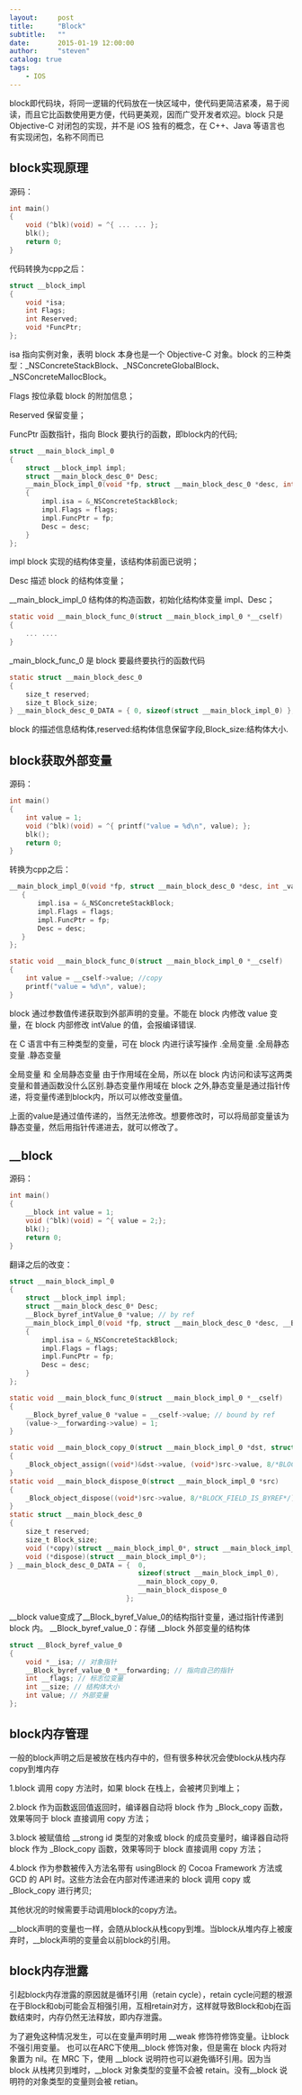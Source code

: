 ```yaml
---
layout:     post
title:      "Block"
subtitle:   ""
date:       2015-01-19 12:00:00
author:     "steven"
catalog: true
tags:
    - IOS
---
```


block即代码块，将同一逻辑的代码放在一快区域中，使代码更简洁紧凑，易于阅读，而且它比函数使用更方便，代码更美观，因而广受开发者欢迎。block 只是 Objective-C 对闭包的实现，并不是 iOS 独有的概念，在 C++、Java 等语言也有实现闭包，名称不同而已

block实现原理
----

源码：


```Objective-C
int main()
{
    void (^blk)(void) = ^{ ... ... };
    blk();
    return 0;
}
```

代码转换为cpp之后：

```Objective-C
struct __block_impl
{
    void *isa;
    int Flags;
    int Reserved;
    void *FuncPtr;
};
```

isa 指向实例对象，表明 block 本身也是一个 Objective-C 对象。block 的三种类型：_NSConcreteStackBlock、_NSConcreteGlobalBlock、_NSConcreteMallocBlock。

Flags
按位承载 block 的附加信息；

Reserved
保留变量；

FuncPtr
函数指针，指向 Block 要执行的函数，即block内的代码;

```Objective-C
struct __main_block_impl_0
{
    struct __block_impl impl;
    struct __main_block_desc_0* Desc;
    __main_block_impl_0(void *fp, struct __main_block_desc_0 *desc, int flags=0)
    {
        impl.isa = &_NSConcreteStackBlock;
        impl.Flags = flags;
        impl.FuncPtr = fp;
        Desc = desc;
    }
};
```

impl
block 实现的结构体变量，该结构体前面已说明；

Desc
描述 block 的结构体变量；

\_\_main_block_impl_0
结构体的构造函数，初始化结构体变量 impl、Desc；

```Objective-C
static void __main_block_func_0(struct __main_block_impl_0 *__cself)
{
    ... ....
}
```
\_main_block_func_0 是 block 要最终要执行的函数代码

```Objective-C
static struct __main_block_desc_0
{
    size_t reserved;
    size_t Block_size;
} __main_block_desc_0_DATA = { 0, sizeof(struct __main_block_impl_0) };
```
block 的描述信息结构体,reserved:结构体信息保留字段,Block_size:结构体大小.


block获取外部变量
----

源码：


```Objective-C
int main()
{
    int value = 1;
    void (^blk)(void) = ^{ printf("value = %d\n", value); };
    blk();
    return 0;
}
```

转换为cpp之后：


```Objective-C
__main_block_impl_0(void *fp, struct __main_block_desc_0 *desc, int _value, int flags=0) : intValue(_intValue)
   {
       impl.isa = &_NSConcreteStackBlock;
       impl.Flags = flags;
       impl.FuncPtr = fp;
       Desc = desc;
   }
};

static void __main_block_func_0(struct __main_block_impl_0 *__cself)
{
    int value = __cself->value; //copy
    printf("value = %d\n", value);
}
```
block 通过参数值传递获取到外部声明的变量。不能在 block 内修改 value 变量，在 block 内部修改 intValue 的值，会报编译错误.

在 C 语言中有三种类型的变量，可在 block 内进行读写操作
.全局变量
.全局静态变量
.静态变量

全局变量 和 全局静态变量 由于作用域在全局，所以在 block 内访问和读写这两类变量和普通函数没什么区别.静态变量作用域在 block 之外,静态变量是通过指针传递，将变量传递到block内，所以可以修改变量值。

上面的value是通过值传递的，当然无法修改。想要修改时，可以将局部变量该为静态变量，然后用指针传递进去，就可以修改了。


__block
----

源码：


```Objective-C
int main()
{
    __block int value = 1;
    void (^blk)(void) = ^{ value = 2;};
    blk();
    return 0;
}
```

翻译之后的改变：


```Objective-C
struct __main_block_impl_0
{
    struct __block_impl impl;
    struct __main_block_desc_0* Desc;
    __Block_byref_intValue_0 *value; // by ref
    __main_block_impl_0(void *fp, struct __main_block_desc_0 *desc, __Block_byref_value_0 *_value, int flags=0) : intValue(_intValue->__forwarding)
    {
        impl.isa = &_NSConcreteStackBlock;
        impl.Flags = flags;
        impl.FuncPtr = fp;
        Desc = desc;
    }
};

static void __main_block_func_0(struct __main_block_impl_0 *__cself)
{
    __Block_byref_value_0 *value = __cself->value; // bound by ref
    (value->__forwarding->value) = 1;
}

static void __main_block_copy_0(struct __main_block_impl_0 *dst, struct __main_block_impl_0 *src)
{
    _Block_object_assign((void*)&dst->value, (void*)src->value, 8/*BLOCK_FIELD_IS_BYREF*/);
}
static void __main_block_dispose_0(struct __main_block_impl_0 *src)
{
    _Block_object_dispose((void*)src->value, 8/*BLOCK_FIELD_IS_BYREF*/);
}
static struct __main_block_desc_0
{
    size_t reserved;
    size_t Block_size;
    void (*copy)(struct __main_block_impl_0*, struct __main_block_impl_0*);
    void (*dispose)(struct __main_block_impl_0*);
} __main_block_desc_0_DATA = {  0,
                                sizeof(struct __main_block_impl_0),
                                __main_block_copy_0,
                                __main_block_dispose_0
                             };
```

\_\_block value变成了\_\_Block_byref_Value_0的结构指针变量，通过指针传递到 block 内。
\_\_Block_byref_value_0：存储 \_\_block 外部变量的结构体

```Objective-C
struct __Block_byref_value_0
{
    void *__isa; // 对象指针
    __Block_byref_value_0 *__forwarding; // 指向自己的指针
    int __flags; // 标志位变量
    int __size; // 结构体大小
    int value; // 外部变量
};
```

block内存管理
----
一般的block声明之后是被放在栈内存中的，但有很多种状况会使block从栈内存copy到堆内存

1.block 调用 copy 方法时，如果 block 在栈上，会被拷贝到堆上；


2.block 作为函数返回值返回时，编译器自动将 block 作为 \_Block\_copy 函数，效果等同于 block 直接调用 copy 方法；


3.block 被赋值给 \_\_strong id 类型的对象或 block 的成员变量时，编译器自动将 block 作为 _Block_copy 函数，效果等同于 block 直接调用 copy 方法；

4.block 作为参数被传入方法名带有 usingBlock 的 Cocoa Framework 方法或 GCD 的 API 时。这些方法会在内部对传递进来的 block 调用 copy 或 \_Block\_copy 进行拷贝;

其他状况的时候需要手动调用block的copy方法。

\_\_block声明的变量也一样，会随从block从栈copy到堆。当block从堆内存上被废弃时，\_\_block声明的变量会以前block的引用。


block内存泄露
---

引起block内存泄露的原因就是循环引用（retain cycle），retain cycle问题的根源在于Block和obj可能会互相强引用，互相retain对方，这样就导致Block和obj在函数结束时，内存仍然无法释放，即内存泄露。

为了避免这种情况发生，可以在变量声明时用 \_\_weak 修饰符修饰变量。让block不强引用变量。
也可以在ARC下使用\_\_block 修饰对象，但是需在 block 内将对象置为 nil。在 MRC 下，使用 \_\_block 说明符也可以避免循环引用。因为当 block 从栈拷贝到堆时，\_\_block 对象类型的变量不会被 retain。没有__block 说明符的对象类型的变量则会被 retian。
